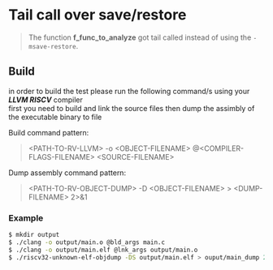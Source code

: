 # Tail call over save/restore

> The function **f_func_to_analyze** got tail called instead of using the ```-msave-restore```.


## Build
in order to build the test please run the following command/s using your **_LLVM RISCV_** compiler<br/>
first you need to build and link the source files then dump the assimbly of the executable binary to file

Build command pattern:
> &lt;PATH-TO-RV-LLVM&gt; -o &lt;OBJECT-FILENAME&gt; @&lt;COMPILER-FLAGS-FILENAME&gt; &lt;SOURCE-FILENAME&gt;

Dump assembly command pattern:
> &lt;PATH-TO-RV-OBJECT-DUMP&gt; -D &lt;OBJECT-FILENAME&gt; &gt; &lt;DUMP-FILENAME&gt; 2&gt;&amp;1

### Example

```sh
$ mkdir output
$ ./clang -o output/main.o @bld_args main.c
$ ./clang -o output/main.elf @lnk_args output/main.o
$ ./riscv32-unknown-elf-objdump -DS output/main.elf > ouput/main_dump 2>&1
```
